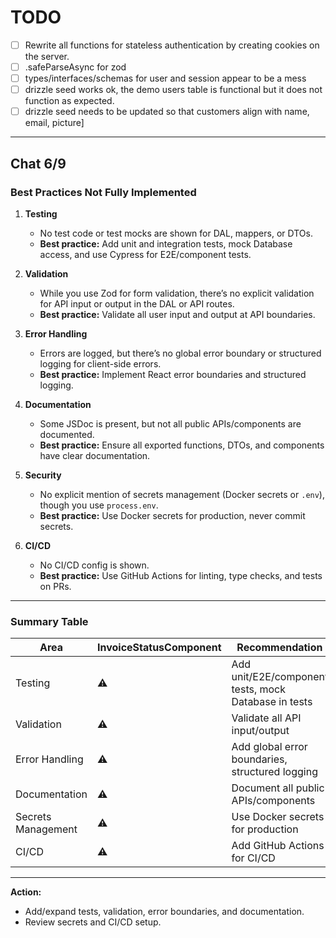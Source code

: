 # TODO

- [ ] Rewrite all functions for stateless authentication by creating cookies on the server.
- [ ] .safeParseAsync for zod
- [ ] types/interfaces/schemas for user and session appear to be a mess
- [ ] drizzle seed works ok, the demo users table is functional but it does not function as expected.
- [ ] drizzle seed needs to be updated so that customers align with name, email, picture]

---

## Chat 6/9

### **Best Practices Not Fully Implemented**

1. **Testing**
   - No test code or test mocks are shown for DAL, mappers, or DTOs.
   - **Best practice:** Add unit and integration tests, mock Database access, and use Cypress for E2E/component tests.

2. **Validation**
   - While you use Zod for form validation, there’s no explicit validation for API input or output in the DAL or API routes.
   - **Best practice:** Validate all user input and output at API boundaries.

3. **Error Handling**
   - Errors are logged, but there’s no global error boundary or structured logging for client-side errors.
   - **Best practice:** Implement React error boundaries and structured logging.

4. **Documentation**
   - Some JSDoc is present, but not all public APIs/components are documented.
   - **Best practice:** Ensure all exported functions, DTOs, and components have clear documentation.

5. **Security**
   - No explicit mention of secrets management (Docker secrets or `.env`), though you use `process.env`.
   - **Best practice:** Use Docker secrets for production, never commit secrets.

6. **CI/CD**
   - No CI/CD config is shown.
   - **Best practice:** Use GitHub Actions for linting, type checks, and tests on PRs.

---

### **Summary Table**

| Area               | InvoiceStatusComponent | Recommendation                                       |
| ------------------ | ---------------------- | ---------------------------------------------------- |
| Testing            | ⚠️                     | Add unit/E2E/component tests, mock Database in tests |
| Validation         | ⚠️                     | Validate all API input/output                        |
| Error Handling     | ⚠️                     | Add global error boundaries, structured logging      |
| Documentation      | ⚠️                     | Document all public APIs/components                  |
| Secrets Management | ⚠️                     | Use Docker secrets for production                    |
| CI/CD              | ⚠️                     | Add GitHub Actions for CI/CD                         |

---

**Action:**

- Add/expand tests, validation, error boundaries, and documentation.
- Review secrets and CI/CD setup.
